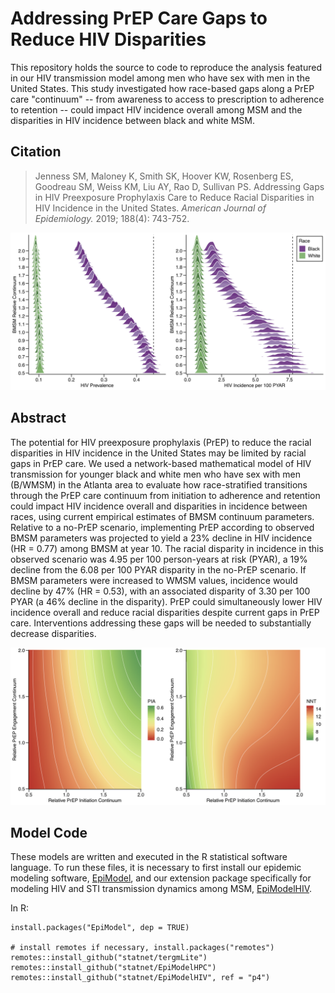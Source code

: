 # Addressing PrEP Care Gaps to Reduce HIV Disparities

This repository holds the source to code to reproduce the analysis featured in our HIV transmission model among men who have sex with men in the United States. This study investigated how race-based gaps along a PrEP care "continuum" -- from awareness to access to prescription to adherence to retention -- could impact HIV incidence overall among MSM and the disparities in HIV incidence between black and white MSM.

## Citation

> Jenness SM, Maloney K, Smith SK, Hoover KW, Rosenberg ES, Goodreau SM, Weiss KM, Liu AY, Rao D, Sullivan PS. Addressing Gaps in HIV Preexposure Prophylaxis Care to Reduce Racial Disparities in HIV Incidence in the United States. _American Journal of Epidemiology._ 2019; 188(4): 743-752. 


<img src="https://github.com/EpiModel/PrEPdisparities/raw/master/analysis/Fig1.png">

## Abstract

The potential for HIV preexposure prophylaxis (PrEP) to reduce the racial disparities in HIV incidence in the United States may be limited by racial gaps in PrEP care. We used a network-based mathematical model of HIV transmission for younger black and white men who have sex with men (B/WMSM) in the Atlanta area to evaluate how race-stratified transitions through the PrEP care continuum from initiation to adherence and retention could impact HIV incidence overall and disparities in incidence between races, using current empirical estimates of BMSM continuum parameters. Relative to a no-PrEP scenario, implementing PrEP according to observed BMSM parameters was projected to yield a 23% decline in HIV incidence (HR = 0.77) among BMSM at year 10. The racial disparity in incidence in this observed scenario was 4.95 per 100 person-years at risk (PYAR), a 19% decline from the 6.08 per 100 PYAR disparity in the no-PrEP scenario. If BMSM parameters were increased to WMSM values, incidence would decline by 47% (HR = 0.53), with an associated disparity of 3.30 per 100 PYAR (a 46% decline in the disparity). PrEP could simultaneously lower HIV incidence overall and reduce racial disparities despite current gaps in PrEP care. Interventions addressing these gaps will be needed to substantially decrease disparities.

<img src="https://github.com/EpiModel/PrEPdisparities/raw/master/analysis/Fig3.png">

## Model Code

These models are written and executed in the R statistical software language. To run these files, it is necessary to first install our epidemic modeling software, [EpiModel](http://epimodel.org/), and our extension package specifically for modeling HIV and STI transmission dynamics among MSM, [EpiModelHIV](http://github.com/statnet/EpiModelHIV).

In R:
```
install.packages("EpiModel", dep = TRUE)

# install remotes if necessary, install.packages("remotes")
remotes::install_github("statnet/tergmLite")
remotes::install_github("statnet/EpiModelHPC")
remotes::install_github("statnet/EpiModelHIV", ref = "p4")
```
